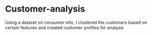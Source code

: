 # Customer-analysis
Using a dataset on consumer info, I clustered the customers based on certain features and created customer profiles for analysis
